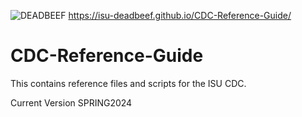 ![DEADBEEF](https://s4.ezgif.com/tmp/ezgif-4-530e1e5a2b.gif)
https://isu-deadbeef.github.io/CDC-Reference-Guide/
# CDC-Reference-Guide
This contains reference files and scripts for the ISU CDC.

Current Version SPRING2024
